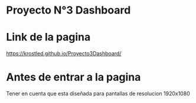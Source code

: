 # Proyecto N°3 Dashboard

# Link de la pagina
https://krostled.github.io/Proyecto3Dashboard/

# Antes de entrar a la pagina
Tener en cuenta que esta diseñada para pantallas de resolucion 1920x1080

